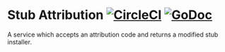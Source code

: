 # Stub Attribution [![CircleCI](https://circleci.com/gh/mozilla-services/stub_attribution.svg?style=svg)](https://circleci.com/gh/mozilla-services/stub_attribution) [![GoDoc](https://godoc.org/github.com/mozilla-services/stub_attribution?status.svg)](https://godoc.org/github.com/mozilla-services/stub_attribution)
A service which accepts an attribution code and returns a modified stub installer.
